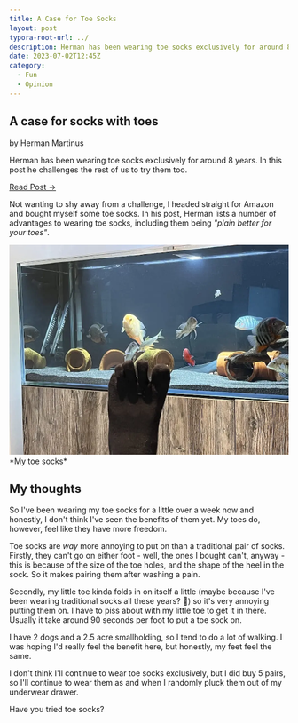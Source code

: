 ```yaml
---
title: A Case for Toe Socks
layout: post
typora-root-url: ../
description: Herman has been wearing toe socks exclusively for around 8 years. In this post he challenges the rest of us to try them too.
date: 2023-07-02T12:45Z
category:
  - Fun
  - Opinion
---
```


<div class="link">
  <h2>A case for socks with toes</h2>
  <span>by Herman Martinus</span>
  <p>Herman has been wearing toe socks exclusively for around 8 years. In this post he challenges the rest of us to try them too.</p>
  <p><a class="dark-button dark-brutal-shadow" target="blank" href="https://herman.bearblog.dev/a-case-for-toe-socks/">Read Post →</a></p>
</div>

Not wanting to shy away from a challenge, I headed straight for Amazon and bought myself some toe socks. In his post, Herman lists a number of advantages to wearing toe socks, including them being *"plain better for your toes"*.

<img loading="lazy" src="/assets/images/toe-socks.webp" alt="toe-socks" />
*My toe socks*

## My thoughts

So I've been wearing my toe socks for a little over a week now and honestly, I don't think I've seen the benefits of them yet. My toes do, however, feel like they have more freedom.

Toe socks are *way* more annoying to put on than a traditional pair of socks. Firstly, they can't go on either foot - well, the ones I bought can't, anyway - this is because of the size of the toe holes, and the shape of the heel in the sock. So it makes pairing them after washing a pain.

Secondly, my little toe kinda folds in on itself a little (maybe because I've been wearing traditional socks all these years? 🤯) so it's very annoying putting them on. I have to piss about with my little toe to get it in there. Usually it take around 90 seconds per foot to put a toe sock on.

I have 2 dogs and a 2.5 acre smallholding, so I tend to do a lot of walking. I was hoping I'd really feel the benefit here, but honestly, my feet feel the same.

I don't think I'll continue to wear toe socks exclusively, but I did buy 5 pairs, so I'll continue to wear them as and when I randomly pluck them out of my underwear drawer.

Have you tried toe socks?